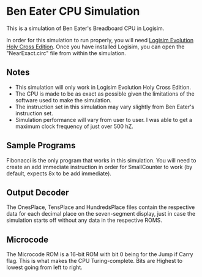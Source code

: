 # Ben Eater CPU Simulation
This is a simulation of Ben Eater's Breadboard CPU in Logisim.

In order for this simulation to run properly, you will need [Logisim Evolution Holy Cross Edition](https://github.com/kevinawalsh/logisim-evolution).  Once you have installed Logisim, you can open the "NearExact.circ" file from within the simulation.

## Notes
- This simulation will only work in Logisim Evolution Holy Cross Edition.
- The CPU is made to be as exact as possible given the limitations of the software used to make the simulation.
- The instruction set in this simulation may vary slightly from Ben Eater's instruction set.
- Simulation performance will vary from user to user.  I was able to get a maximum clock frequency of just over 500 hZ.

## Sample Programs
Fibonacci is the only program that works in this simulation.  You will need to create an add immediate instruction in order for SmallCounter to work (by default, expects 8x to be add immediate).

## Output Decoder
The OnesPlace, TensPlace and HundredsPlace files contain the respective data for each decimal place on the seven-segment display, just in case the simulation starts off without any data in the respective ROMS.

## Microcode
The Microcode ROM is a 16-bit ROM with bit 0 being for the Jump if Carry flag.  This is what makes the CPU Turing-complete.  Bits are Highest to lowest going from left to right.
